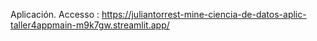 Aplicación. 
Accesso : https://juliantorrest-mine-ciencia-de-datos-aplic-taller4appmain-m9k7gw.streamlit.app/
